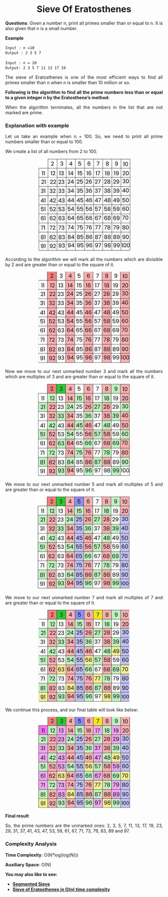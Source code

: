 <div align="justify">

# <div align="center">Sieve Of Eratosthenes</div>

__Questions__: Given a number n, print all primes smaller than or equal to n. It is also given that n is a small number.

__Example__

```
Input : n =10
Output : 2 3 5 7 

Input : n = 20 
Output: 2 3 5 7 11 13 17 19
```

The sieve of Eratosthenes is one of the most efficient ways to find all primes smaller than n when n is smaller than 10 million or so.

__Following is the algorithm to find all the prime numbers less than or equal to a given integer n by the Eratosthene’s method:__

When the algorithm terminates, all the numbers in the list that are not marked are prime.

### Explanation with example

Let us take an example when n = 100. So, we need to print all prime numbers smaller than or equal to 100. 

We create a list of all numbers from 2 to 100.

<div align="center">
<img src="https://github.com/NhanPhamThanh-IT/Number-Theory-In-Competitive-Programming/blob/main/SieveOfEratosthenes/Image/1.jpg">
</div>

According to the algorithm we will mark all the numbers which are divisible by 2 and are greater than or equal to the square of it.

<div align="center">
<img src="https://github.com/NhanPhamThanh-IT/Number-Theory-In-Competitive-Programming/blob/main/SieveOfEratosthenes/Image/2.jpg">
</div>

Now we move to our next unmarked number 3 and mark all the numbers which are multiples of 3 and are greater than or equal to the square of it.

<div align="center">
<img src="https://github.com/NhanPhamThanh-IT/Number-Theory-In-Competitive-Programming/blob/main/SieveOfEratosthenes/Image/3.jpg">
</div>

We move to our next unmarked number 5 and mark all multiples of 5 and are greater than or equal to the square of it.

<div align="center">
<img src="https://github.com/NhanPhamThanh-IT/Number-Theory-In-Competitive-Programming/blob/main/SieveOfEratosthenes/Image/4.jpg">
</div>

We move to our next unmarked number 7 and mark all multiples of 7 and are greater than or equal to the square of it. 

<div align="center">
<img src="https://github.com/NhanPhamThanh-IT/Number-Theory-In-Competitive-Programming/blob/main/SieveOfEratosthenes/Image/5.jpg">
</div>

We continue this process, and our final table will look like below:

<div align="center">
<img src="https://github.com/NhanPhamThanh-IT/Number-Theory-In-Competitive-Programming/blob/main/SieveOfEratosthenes/Image/6.jpg">
</div>

__Final result__

So, the prime numbers are the unmarked ones: 2, 3, 5, 7, 11, 13, 17, 19, 23, 29, 31, 37, 41, 43, 47, 53, 59, 61, 67, 71, 73, 79, 83, 89 and 97.

### Complexity Analysis

__Time Complexity__: O(N*log(log(N)))

__Auxiliary Space__: O(N)

__You may also like to see:__

- <a href="https://github.com/NhanPhamThanh-IT/Number-Theory-In-Competitive-Programming/tree/main/SieveOfEratosthenes/SegmentedSieve"><b>Segmented Sieve</b></a>
- <a href=""><b>Sieve of Eratosthenes in O(n) time complexity</b></a>

</div>
